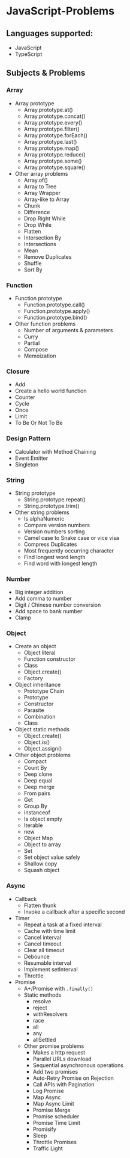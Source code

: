 # JavaScript-Problems

## Languages supported:
* JavaScript
* TypeScript

## Subjects & Problems

### Array
* Array prototype
  * Array.prototype.at()
  * Array.prototype.concat()
  * Array.prototype.every()
  * Array.prototype.filter()
  * Array.prototype.forEach()
  * Array.prototype.last()
  * Array.prototype.map()
  * Array.prototype.reduce()
  * Array.prototype.some()
  * Array.prototype.square()
* Other array problems
  * Array.of()
  * Array to Tree
  * Array Wrapper
  * Array-like to Array
  * Chunk
  * Difference
  * Drop Right While
  * Drop While
  * Flatten
  * Intersection By
  * Intersections
  * Mean
  * Remove Duplicates
  * Shuffle
  * Sort By


### Function
* Function prototype
  * Function.prototype.call()
  * Function.prototype.apply()
  * Function.prototype.bind()
* Other function problems
  * Number of arguments & parameters
  * Curry
  * Partial
  * Compose
  * Memoization

### Closure
* Add
* Create a hello world function
* Counter
* Cycle
* Once
* Limit
* To Be Or Not To Be

### Design Pattern
* Calculator with Method Chaining
* Event Emitter
* Singleton

### String
* String prototype
  * String.prototype.repeat()
  * String.prototype.trim()
* Other string problems
  * Is alphaNumeric
  * Compare version numbers
  * Version numbers sorting
  * Camel case to Snake case or vice visa
  * Compress Duplicates
  * Most frequently occurring character
  * Find longest word length
  * Find word with longest length

### Number
* Big integer addition
* Add comma to number
* Digit / Chinese number conversion
* Add space to bank number
* Clamp

### Object
* Create an object
  * Object literal
  * Function constructor
  * Class
  * Object.create()
  * Factory
* Object inheritance
  * Prototype Chain
  * Prototype
  * Constructor
  * Parasite
  * Combination
  * Class
* Object static methods
  * Object.create()
  * Object.is()
  * Object.assign()
* Other object problems
  * Compact
  * Count By
  * Deep clone
  * Deep equal
  * Deep merge
  * From pairs
  * Get
  * Group By
  * instanceof
  * Is object empty
  * Iterable
  * new
  * Object Map
  * Object to array
  * Set
  * Set object value safely
  * Shallow copy
  * Squash object

### Async
* Callback
  * Flatten thunk
  * Invoke a callback after a specific second
* Timer
  * Repeat a task at a fixed interval
  * Cache with time limit
  * Cancel interval
  * Cancel timeout
  * Clear all timeout
  * Debounce
  * Resumable interval
  * Implement setInterval
  * Throttle
* Promise
  * A+/Promise with `.finally()`
  * Static methods
    * resolve
    * reject
    * withResolvers
    * race
    * all
    * any
    * allSettled
  * Other promise problems
    * Makes a http request
    * Parallel URLs download
    * Sequential asynchronous operations
    * Add two promises
    * Auto-Retry Promise on Rejection
    * Call APIs with Pagination
    * Log Promise
    * Map Async
    * Map Async Limit
    * Promise Merge
    * Promise scheduler
    * Promise Time Limit
    * Promisify
    * Sleep
    * Throttle Promises
    * Traffic Light